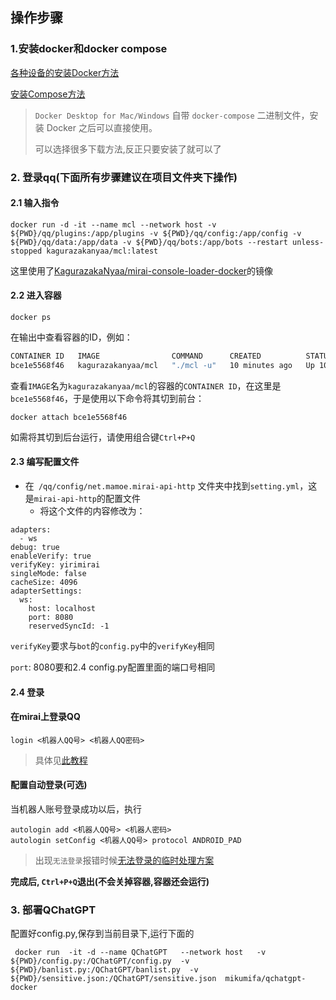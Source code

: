 

## 操作步骤

### 1.安装docker和docker compose

[各种设备的安装Docker方法](https://yeasy.gitbook.io/docker_practice/install)

[安装Compose方法](https://yeasy.gitbook.io/docker_practice/compose)

> `Docker Desktop for Mac/Windows` 自带 `docker-compose` 二进制文件，安装 Docker 之后可以直接使用。
>
> 可以选择很多下载方法,反正只要安装了就可以了

### 2. 登录qq(下面所有步骤建议在项目文件夹下操作)

#### 2.1 输入指令

```
docker run -d -it --name mcl --network host -v ${PWD}/qq/plugins:/app/plugins -v ${PWD}/qq/config:/app/config -v   ${PWD}/qq/data:/app/data -v ${PWD}/qq/bots:/app/bots --restart unless-stopped kagurazakanyaa/mcl:latest
```

这里使用了[KagurazakaNyaa/mirai-console-loader-docker](https://github.com/KagurazakaNyaa/mirai-console-loader-docker)的镜像

#### 2.2 进入容器

```
docker ps
```
在输出中查看容器的ID，例如：
```sh
CONTAINER ID   IMAGE                COMMAND      CREATED          STATUS          PORTS                                       NAMES
bce1e5568f46   kagurazakanyaa/mcl   "./mcl -u"   10 minutes ago   Up 10 minutes   0.0.0.0:8080->8080/tcp, :::8080->8080/tcp   admiring_mendeleev
```
查看`IMAGE`名为`kagurazakanyaa/mcl`的容器的`CONTAINER ID`，在这里是`bce1e5568f46`，于是使用以下命令将其切到前台：
```
docker attach bce1e5568f46
```
如需将其切到后台运行，请使用组合键`Ctrl+P+Q`

#### 2.3 编写配置文件

- 在` /qq/config/net.mamoe.mirai-api-http` 文件夹中找到`setting.yml`，这是`mirai-api-http`的配置文件
  - 将这个文件的内容修改为：

```
adapters:
  - ws
debug: true
enableVerify: true
verifyKey: yirimirai
singleMode: false
cacheSize: 4096
adapterSettings:
  ws:
    host: localhost
    port: 8080
    reservedSyncId: -1
```

`verifyKey`要求与`bot`的`config.py`中的`verifyKey`相同

 `port`: 8080要和2.4 config.py配置里面的端口号相同

#### 2.4 登录

#### 在mirai上登录QQ

```
login <机器人QQ号> <机器人QQ密码>
```

> 具体见[此教程](https://yiri-mirai.wybxc.cc/tutorials/01/configuration#4-登录-qq)

#### 配置自动登录(可选)

当机器人账号登录成功以后，执行

```
autologin add <机器人QQ号> <机器人密码>
autologin setConfig <机器人QQ号> protocol ANDROID_PAD
```

> 出现`无法登录`报错时候[无法登录的临时处理方案](https://mirai.mamoe.net/topic/223/无法登录的临时处理方案)

**完成后, `Ctrl+P+Q`退出(不会关掉容器,容器还会运行)**

### 3. 部署QChatGPT

配置好config.py,保存到当前目录下,运行下面的

```
 docker run  -it -d --name QChatGPT   --network host   -v ${PWD}/config.py:/QChatGPT/config.py  -v ${PWD}/banlist.py:/QChatGPT/banlist.py  -v ${PWD}/sensitive.json:/QChatGPT/sensitive.json  mikumifa/qchatgpt-docker
```


